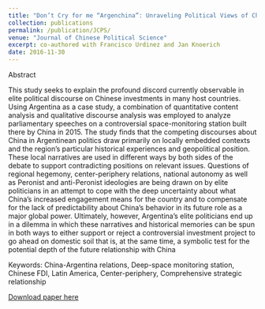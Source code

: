 ```yaml
---
title: "Don’t Cry for me “Argenchina”: Unraveling Political Views of China through Legislative Debates in Argentina"
collection: publications
permalink: /publication/JCPS/
venue: "Journal of Chinese Political Science"
excerpt: co-authored with Francisco Urdinez and Jan Knoerich
date: 2016-11-30
---
```


Abstract

This study seeks to explain the profound discord currently observable in elite political discourse on Chinese investments in many host countries. Using Argentina as a case study, a combination of quantitative content analysis and qualitative discourse analysis was employed to analyze parliamentary speeches on a controversial space-monitoring station built there by China in 2015. The study finds that the competing discourses about China in Argentinean politics draw primarily on locally embedded contexts and the region’s particular historical experiences and geopolitical position. These local narratives are used in different ways by both sides of the debate to support contradicting positions on relevant issues. Questions of regional hegemony, center-periphery relations, national autonomy as well as Peronist and anti-Peronist ideologies are being drawn on by elite politicians in an attempt to cope with the deep uncertainty about what China’s increased engagement means for the country and to compensate for the lack of predictability about China’s behavior in its future role as a major global power. Ultimately, however, Argentina’s elite politicians end up in a dilemma in which these narratives and historical memories can be spun in both ways to either support or reject a controversial investment project to go ahead on domestic soil that is, at the same time, a symbolic test for the potential depth of the future relationship with China

Keywords: China-Argentina relations, Deep-space monitoring station, Chinese FDI, Latin America, Center-periphery, Comprehensive strategic relationship

[Download paper here](https://link.springer.com/article/10.1007/s11366-016-9450-y)
